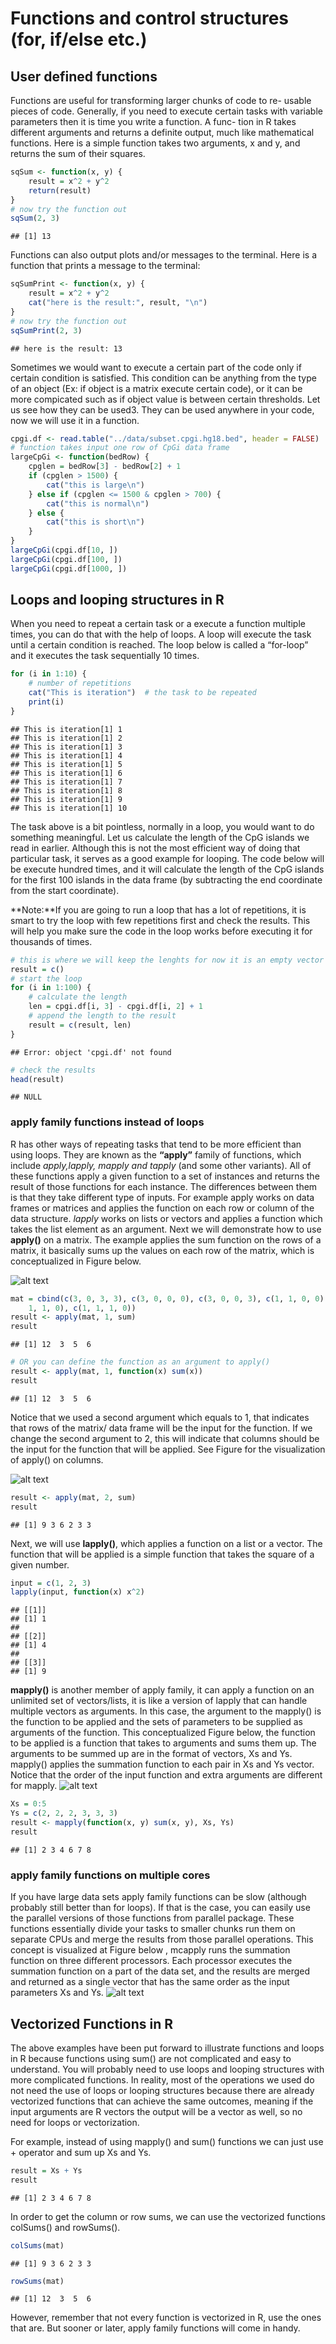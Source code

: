 # Functions and control structures (for, if/else etc.)

## User defined functions
Functions are useful for transforming larger chunks of code to re- usable pieces of code. Generally, if you need to execute certain tasks with variable parameters then it is time you write a function. A func- tion in R takes different arguments and returns a definite output, much like mathematical functions. Here is a simple function takes two arguments, x and y, and returns the sum of their squares.


```r
sqSum <- function(x, y) {
    result = x^2 + y^2
    return(result)
}
# now try the function out
sqSum(2, 3)
```

```
## [1] 13
```



Functions can also output plots and/or messages to the terminal. Here is a function that prints a message to the terminal:

```r
sqSumPrint <- function(x, y) {
    result = x^2 + y^2
    cat("here is the result:", result, "\n")
}
# now try the function out
sqSumPrint(2, 3)
```

```
## here is the result: 13
```


Sometimes we would want to execute a certain part of the code only if certain condition is satisfied. This condition can be anything from the type of an object (Ex: if object is a matrix execute certain code), or it can be more compicated such as if object value is between certain thresholds. Let us see how they can be used3. They can be used anywhere in your code, now we will use it in a function.


```r
cpgi.df <- read.table("../data/subset.cpgi.hg18.bed", header = FALSE)
# function takes input one row of CpGi data frame
largeCpGi <- function(bedRow) {
    cpglen = bedRow[3] - bedRow[2] + 1
    if (cpglen > 1500) {
        cat("this is large\n")
    } else if (cpglen <= 1500 & cpglen > 700) {
        cat("this is normal\n")
    } else {
        cat("this is short\n")
    }
}
largeCpGi(cpgi.df[10, ])
largeCpGi(cpgi.df[100, ])
largeCpGi(cpgi.df[1000, ])
```


## Loops and looping structures in R
When you need to repeat a certain task or a execute a function multiple times, you can do that with the help of loops. A loop will execute the task until a certain condition is reached. The loop below is called a “for-loop” and it executes the task sequentially 10 times.

```r
for (i in 1:10) {
    # number of repetitions
    cat("This is iteration")  # the task to be repeated
    print(i)
}
```

```
## This is iteration[1] 1
## This is iteration[1] 2
## This is iteration[1] 3
## This is iteration[1] 4
## This is iteration[1] 5
## This is iteration[1] 6
## This is iteration[1] 7
## This is iteration[1] 8
## This is iteration[1] 9
## This is iteration[1] 10
```

The task above is a bit pointless, normally in a loop, you would want to do something meaningful. Let us calculate the length of the CpG islands we read in earlier. Although this is not the most efficient way of doing that particular task, it serves as a good example for looping. The code below will be execute hundred times, and it will calculate the length of the CpG islands for the first 100 islands in
the data frame (by subtracting the end coordinate from the start coordinate).


**Note:**If you are going to run a loop that has a lot of repetitions, it is smart to try the loop with few repetitions first and check the results. This will help you make sure the code in the loop works before executing it for thousands of times.


```r
# this is where we will keep the lenghts for now it is an empty vector
result = c()
# start the loop
for (i in 1:100) {
    # calculate the length
    len = cpgi.df[i, 3] - cpgi.df[i, 2] + 1
    # append the length to the result
    result = c(result, len)
}
```

```
## Error: object 'cpgi.df' not found
```

```r
# check the results
head(result)
```

```
## NULL
```


### apply family functions instead of loops
R has other ways of repeating tasks that tend to be more efficient than using loops. They are known as the **“apply”** family of functions, which include *apply,lapply, mapply and tapply* (and some other variants). All of these functions apply a given function to a set of instances and returns the result of those functions for each instance. The differences between them is that they take different type of inputs. For example apply works on data frames or matrices and applies the function on each row or column of the data structure. *lapply* works on lists or vectors and applies a function which takes the list element as an argument. Next we will demonstrate how to use **apply()** on a matrix. The example applies the sum function on the rows of a matrix, it basically sums up the values on each row of the matrix, which is conceptualized in Figure below.

![alt text](../nonR_figures/apply.png "apply concept")


```r
mat = cbind(c(3, 0, 3, 3), c(3, 0, 0, 0), c(3, 0, 0, 3), c(1, 1, 0, 0), c(1, 
    1, 1, 0), c(1, 1, 1, 0))
result <- apply(mat, 1, sum)
result
```

```
## [1] 12  3  5  6
```

```r
# OR you can define the function as an argument to apply()
result <- apply(mat, 1, function(x) sum(x))
result
```

```
## [1] 12  3  5  6
```

Notice that we used a second argument which equals to 1, that indicates that rows of the matrix/ data frame will be the input for the function. If we change the second argument to 2, this will indicate that columns should be the input for the function that will be applied. See Figure for the visualization of apply() on columns.

![alt text](../nonR_figures/apply2.png "apply on columns concept")


```r
result <- apply(mat, 2, sum)
result
```

```
## [1] 9 3 6 2 3 3
```

Next, we will use **lapply()**, which applies a function on a list or a vector. The function that will be applied is a simple function that takes the square of a given number.


```r
input = c(1, 2, 3)
lapply(input, function(x) x^2)
```

```
## [[1]]
## [1] 1
## 
## [[2]]
## [1] 4
## 
## [[3]]
## [1] 9
```

**mapply()** is another member of apply family, it can apply a function on an unlimited set of vectors/lists, it is like a version of lapply that can handle multiple vectors as arguments. In this case, the argument to the mapply() is the function to be applied and the sets of parameters to be supplied as arguments of the function. This conceptualized Figure below, the function to be applied is a function that takes to arguments and sums them up. The arguments to be summed up are in the format of vectors, Xs and Ys. mapply() applies the summation function to each pair in Xs and Ys vector. Notice that the order of the input function and extra arguments are different for mapply.
![alt text](../nonR_figures/mapply.png "mapply  concept")


```r
Xs = 0:5
Ys = c(2, 2, 2, 3, 3, 3)
result <- mapply(function(x, y) sum(x, y), Xs, Ys)
result
```

```
## [1] 2 3 4 6 7 8
```


### apply family functions on multiple cores
If you have large data sets apply family functions can be slow (although probably still better than for loops). If that is the case, you can easily use the parallel versions of those functions from parallel package. These functions essentially divide your tasks to smaller chunks run them on separate CPUs and merge the results from those parallel operations. This concept is visualized at Figure below , mcapply runs the summation function on three different processors. Each processor executes the summation function on a part of the data set, and the results are merged and returned as a single vector that has the same order as the input parameters Xs and Ys.
![alt text](../nonR_figures/mcmapply.png "mcmapply  concept")

## Vectorized Functions in R
The above examples have been put forward to illustrate functions and loops in R because functions using sum() are not complicated and easy to understand. You will probably need to use loops and looping structures with more complicated functions. In reality, most of the operations we used do not need the use of loops or looping structures because there are already vectorized functions that can achieve the same outcomes, meaning if the input arguments are R vectors the output will be a vector as well, so no need for loops or vectorization.

For example, instead of using mapply() and sum() functions we can just use + operator and sum up Xs and Ys.

```r
result = Xs + Ys
result
```

```
## [1] 2 3 4 6 7 8
```

In order to get the column or row sums, we can use the vectorized functions colSums() and rowSums().

```r
colSums(mat)
```

```
## [1] 9 3 6 2 3 3
```

```r
rowSums(mat)
```

```
## [1] 12  3  5  6
```

However, remember that not every function is vectorized in R, use the ones that are. But sooner or later, apply family functions will come in handy.
